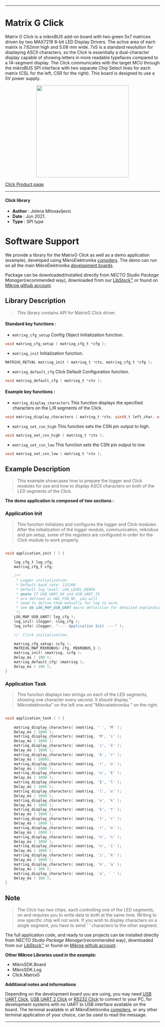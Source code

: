 
---
# Matrix G Click

Matrix G Click is a mikroBUS add-on board with two green 5x7 matrices driven by two MAX7219 8-bit LED Display Drivers. The active area of each matrix is 7.62mm high and 5.08 mm wide. 7x5 is a standard resolution for displaying ASCII characters, so the Click is essentially a dual-character display capable of showing letters in more readable typefaces compared to a 14-segment display. The Click communicates with the target MCU through the mikroBUS SPI interface with two separate Chip Select lines for each matrix (CSL for the left, CSR for the right). This board is designed to use a 5V power supply.

<p align="center">
  <img src="https://download.mikroe.com/images/click_for_ide/matrixg_click.png" height=300px>
</p>

[Click Product page](https://www.mikroe.com/matrix-g-click)

---


#### Click library

- **Author**        : Jelena Milosavljevic
- **Date**          : Jun 2021.
- **Type**          : SPI type


# Software Support

We provide a library for the MatrixG Click
as well as a demo application (example), developed using MikroElektronika
[compilers](https://www.mikroe.com/necto-studio).
The demo can run on all the main MikroElektronika [development boards](https://www.mikroe.com/development-boards).

Package can be downloaded/installed directly from *NECTO Studio Package Manager*(recommended way), downloaded from our [LibStock&trade;](https://libstock.mikroe.com) or found on [Mikroe github account](https://github.com/MikroElektronika/mikrosdk_click_v2/tree/master/clicks).

## Library Description

> This library contains API for MatrixG Click driver.

#### Standard key functions :

- `matrixg_cfg_setup` Config Object Initialization function.
```c
void matrixg_cfg_setup ( matrixg_cfg_t *cfg );
```

- `matrixg_init` Initialization function.
```c
MATRIXG_RETVAL matrixg_init ( matrixg_t *ctx, matrixg_cfg_t *cfg );
```

- `matrixg_default_cfg` Click Default Configuration function.
```c
void matrixg_default_cfg ( matrixg_t *ctx );
```

#### Example key functions :

- `matrixg_display_characters` This function displays the specified characters on the L/R segments of the Click.
```c
void matrixg_display_characters ( matrixg_t *ctx, uint8_t left_char, uint8_t right_char );
```

- `matrixg_set_csn_high` This function sets the CSN pin output to high.
```c
void matrixg_set_csn_high ( matrixg_t *ctx );
```

- `matrixg_set_csn_low` This function sets the CSN pin output to low.
```c
void matrixg_set_csn_low ( matrixg_t *ctx );
```

## Example Description

> This example showcases how to prepare the logger and Click modules for use and how to display ASCII characters on both of the LED segments of the Click.

**The demo application is composed of two sections :**

### Application Init

> This function initializes and configures the logger and Click modules. After the initialization of the logger module, communication, mikrobus and pin setup, some of the registers are configured in order for the Click module to work properly.

```c

void application_init ( ) {
   
    log_cfg_t log_cfg;
    matrixg_cfg_t cfg;

    /** 
     * Logger initialization.
     * Default baud rate: 115200
     * Default log level: LOG_LEVEL_DEBUG
     * @note If USB_UART_RX and USB_UART_TX 
     * are defined as HAL_PIN_NC, you will 
     * need to define them manually for log to work. 
     * See @b LOG_MAP_USB_UART macro definition for detailed explanation.
     */
    LOG_MAP_USB_UART( log_cfg );
    log_init( &logger, &log_cfg );
    log_info( &logger, "---- Application Init ----" );

    //  Click initialization.

    matrixg_cfg_setup( &cfg );
    MATRIXG_MAP_MIKROBUS( cfg, MIKROBUS_1 );
    matrixg_init( &matrixg, &cfg );
    Delay_ms ( 100 );
    matrixg_default_cfg( &matrixg );
    Delay_ms ( 100 );
}

```

### Application Task

> This function displays two strings on each of the LED segments, showing one character every second. It should display " Mikroelektronika" on the left one and "Mikroelektronika " on the right.

```c

void application_task ( ) {
   
    matrixg_display_characters( &matrixg, ' ', 'M' );
    Delay_ms ( 1000 );
    matrixg_display_characters( &matrixg, 'M', 'i' );
    Delay_ms ( 1000 );
    matrixg_display_characters( &matrixg, 'i', 'k' );
    Delay_ms ( 1000 );
    matrixg_display_characters( &matrixg, 'k', 'r' );
    Delay_ms ( 1000);
    matrixg_display_characters( &matrixg, 'r', 'o' );
    Delay_ms ( 1000 );
    matrixg_display_characters( &matrixg, 'o', 'E' );
    Delay_ms ( 1000 );
    matrixg_display_characters( &matrixg, 'E', 'l' );
    Delay_ms ( 1000 );
    matrixg_display_characters( &matrixg, 'l', 'e' );
    Delay_ms ( 1000 );
    matrixg_display_characters( &matrixg, 'e', 'k' );
    Delay_ms ( 1000 );
    matrixg_display_characters( &matrixg, 'k', 't' );
    Delay_ms ( 1000 );
    matrixg_display_characters( &matrixg, 't', 'r' );
    Delay_ms ( 1000 );
    matrixg_display_characters( &matrixg, 'r', 'o' );
    Delay_ms ( 1000 );
    matrixg_display_characters( &matrixg, 'o', 'n' );
    Delay_ms ( 1000 );
    matrixg_display_characters( &matrixg, 'n', 'i' );
    Delay_ms ( 1000 );
    matrixg_display_characters( &matrixg, 'i', 'k' );
    Delay_ms ( 1000 );
    matrixg_display_characters( &matrixg, 'k', 'a' );
    Delay_ms ( 100 );
    matrixg_display_characters( &matrixg, 'a', ' ' );
    Delay_ms ( 100 );
}

```

## Note

> The Click has two chips, each controlling one of the LED segments, on and requires you to write data to both at the same time. Writing to one specific chip will not work. If you wish to display characters on a single segment, you have to send ' ' characters to the other segment.

The full application code, and ready to use projects can be installed directly from *NECTO Studio Package Manager*(recommended way), downloaded from our [LibStock&trade;](https://libstock.mikroe.com) or found on [Mikroe github account](https://github.com/MikroElektronika/mikrosdk_click_v2/tree/master/clicks).

**Other Mikroe Libraries used in the example:**

- MikroSDK.Board
- MikroSDK.Log
- Click.MatrixG

**Additional notes and informations**

Depending on the development board you are using, you may need
[USB UART Click](http://shop.mikroe.com/usb-uart-click),
[USB UART 2 Click](http://shop.mikroe.com/usb-uart-2-click) or
[RS232 Click](http://shop.mikroe.com/rs232-click) to connect to your PC, for
development systems with no UART to USB interface available on the board. The
terminal available in all MikroElektronika
[compilers](http://shop.mikroe.com/compilers), or any other terminal application
of your choice, can be used to read the message.

---
